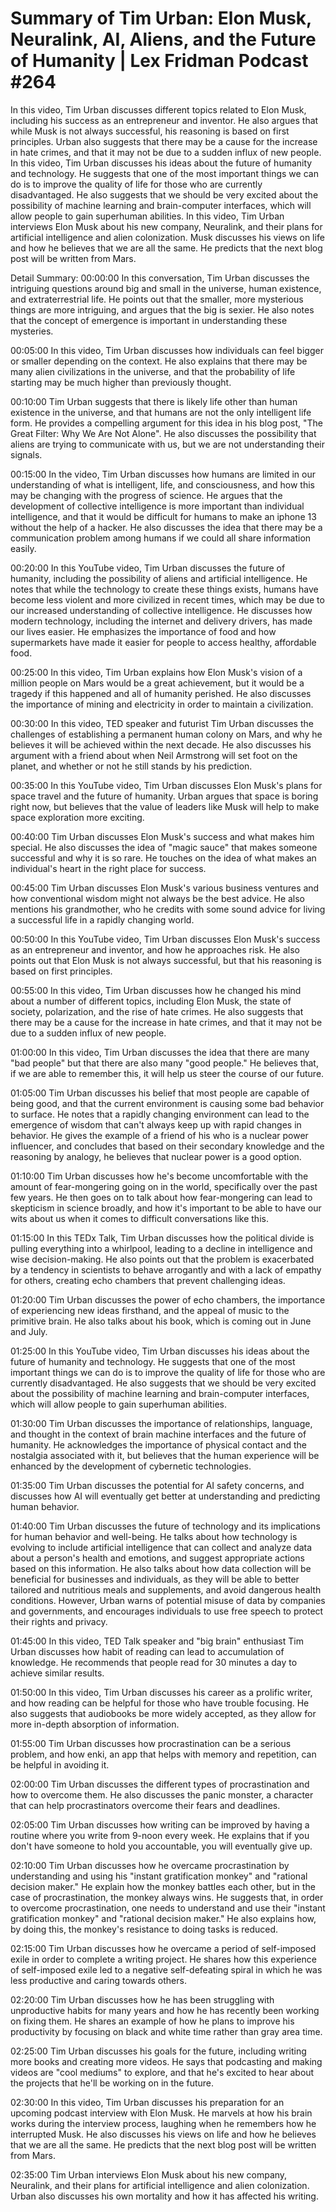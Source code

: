 # Summary of Tim Urban: Elon Musk, Neuralink, AI, Aliens, and the Future of Humanity | Lex Fridman Podcast #264

In this video, Tim Urban discusses different topics related to Elon Musk, including his success as an entrepreneur and inventor. He also argues that while Musk is not always successful, his reasoning is based on first principles. Urban also suggests that there may be a cause for the increase in hate crimes, and that it may not be due to a sudden influx of new people.
In this video, Tim Urban discusses his ideas about the future of humanity and technology. He suggests that one of the most important things we can do is to improve the quality of life for those who are currently disadvantaged. He also suggests that we should be very excited about the possibility of machine learning and brain-computer interfaces, which will allow people to gain superhuman abilities.
In this video, Tim Urban interviews Elon Musk about his new company, Neuralink, and their plans for artificial intelligence and alien colonization. Musk discusses his views on life and how he believes that we are all the same. He predicts that the next blog post will be written from Mars.

Detail Summary: 
00:00:00
In this conversation, Tim Urban discusses the intriguing questions around big and small in the universe, human existence, and extraterrestrial life. He points out that the smaller, more mysterious things are more intriguing, and argues that the big is sexier. He also notes that the concept of emergence is important in understanding these mysteries.

00:05:00
In this video, Tim Urban discusses how individuals can feel bigger or smaller depending on the context. He also explains that there may be many alien civilizations in the universe, and that the probability of life starting may be much higher than previously thought.

00:10:00
Tim Urban suggests that there is likely life other than human existence in the universe, and that humans are not the only intelligent life form. He provides a compelling argument for this idea in his blog post, "The Great Filter: Why We Are Not Alone". He also discusses the possibility that aliens are trying to communicate with us, but we are not understanding their signals.

00:15:00
In the video, Tim Urban discusses how humans are limited in our understanding of what is intelligent, life, and consciousness, and how this may be changing with the progress of science. He argues that the development of collective intelligence is more important than individual intelligence, and that it would be difficult for humans to make an iphone 13 without the help of a hacker. He also discusses the idea that there may be a communication problem among humans if we could all share information easily.

00:20:00
In this YouTube video, Tim Urban discusses the future of humanity, including the possibility of aliens and artificial intelligence. He notes that while the technology to create these things exists, humans have become less violent and more civilized in recent times, which may be due to our increased understanding of collective intelligence. He discusses how modern technology, including the internet and delivery drivers, has made our lives easier. He emphasizes the importance of food and how supermarkets have made it easier for people to access healthy, affordable food.

00:25:00
In this video, Tim Urban explains how Elon Musk's vision of a million people on Mars would be a great achievement, but it would be a tragedy if this happened and all of humanity perished. He also discusses the importance of mining and electricity in order to maintain a civilization.

00:30:00
In this video, TED speaker and futurist Tim Urban discusses the challenges of establishing a permanent human colony on Mars, and why he believes it will be achieved within the next decade. He also discusses his argument with a friend about when Neil Armstrong will set foot on the planet, and whether or not he still stands by his prediction.

00:35:00
In this YouTube video, Tim Urban discusses Elon Musk's plans for space travel and the future of humanity. Urban argues that space is boring right now, but believes that the value of leaders like Musk will help to make space exploration more exciting.

00:40:00
Tim Urban discusses Elon Musk's success and what makes him special. He also discusses the idea of "magic sauce" that makes someone successful and why it is so rare. He touches on the idea of what makes an individual's heart in the right place for success.

00:45:00
Tim Urban discusses Elon Musk's various business ventures and how conventional wisdom might not always be the best advice. He also mentions his grandmother, who he credits with some sound advice for living a successful life in a rapidly changing world.

00:50:00
In this YouTube video, Tim Urban discusses Elon Musk's success as an entrepreneur and inventor, and how he approaches risk. He also points out that Elon Musk is not always successful, but that his reasoning is based on first principles.

00:55:00
In this video, Tim Urban discusses how he changed his mind about a number of different topics, including Elon Musk, the state of society, polarization, and the rise of hate crimes. He also suggests that there may be a cause for the increase in hate crimes, and that it may not be due to a sudden influx of new people.

01:00:00
In this video, Tim Urban discusses the idea that there are many "bad people" but that there are also many "good people." He believes that, if we are able to remember this, it will help us steer the course of our future.

01:05:00
Tim Urban discusses his belief that most people are capable of being good, and that the current environment is causing some bad behavior to surface. He notes that a rapidly changing environment can lead to the emergence of wisdom that can't always keep up with rapid changes in behavior. He gives the example of a friend of his who is a nuclear power influencer, and concludes that based on their secondary knowledge and the reasoning by analogy, he believes that nuclear power is a good option.

01:10:00
Tim Urban discusses how he's become uncomfortable with the amount of fear-mongering going on in the world, specifically over the past few years. He then goes on to talk about how fear-mongering can lead to skepticism in science broadly, and how it's important to be able to have our wits about us when it comes to difficult conversations like this.

01:15:00
In this TEDx Talk, Tim Urban discusses how the political divide is pulling everything into a whirlpool, leading to a decline in intelligence and wise decision-making. He also points out that the problem is exacerbated by a tendency in scientists to behave arrogantly and with a lack of empathy for others, creating echo chambers that prevent challenging ideas.

01:20:00
Tim Urban discusses the power of echo chambers, the importance of experiencing new ideas firsthand, and the appeal of music to the primitive brain. He also talks about his book, which is coming out in June and July.

01:25:00
In this YouTube video, Tim Urban discusses his ideas about the future of humanity and technology. He suggests that one of the most important things we can do is to improve the quality of life for those who are currently disadvantaged. He also suggests that we should be very excited about the possibility of machine learning and brain-computer interfaces, which will allow people to gain superhuman abilities.

01:30:00
Tim Urban discusses the importance of relationships, language, and thought in the context of brain machine interfaces and the future of humanity. He acknowledges the importance of physical contact and the nostalgia associated with it, but believes that the human experience will be enhanced by the development of cybernetic technologies.

01:35:00
Tim Urban discusses the potential for AI safety concerns, and discusses how AI will eventually get better at understanding and predicting human behavior.

01:40:00
Tim Urban discusses the future of technology and its implications for human behavior and well-being. He talks about how technology is evolving to include artificial intelligence that can collect and analyze data about a person's health and emotions, and suggest appropriate actions based on this information. He also talks about how data collection will be beneficial for businesses and individuals, as they will be able to better tailored and nutritious meals and supplements, and avoid dangerous health conditions. However, Urban warns of potential misuse of data by companies and governments, and encourages individuals to use free speech to protect their rights and privacy.

01:45:00
In this video, TED Talk speaker and "big brain" enthusiast Tim Urban discusses how habit of reading can lead to accumulation of knowledge. He recommends that people read for 30 minutes a day to achieve similar results.

01:50:00
In this video, Tim Urban discusses his career as a prolific writer, and how reading can be helpful for those who have trouble focusing. He also suggests that audiobooks be more widely accepted, as they allow for more in-depth absorption of information.

01:55:00
Tim Urban discusses how procrastination can be a serious problem, and how enki, an app that helps with memory and repetition, can be helpful in avoiding it.

02:00:00
Tim Urban discusses the different types of procrastination and how to overcome them. He also discusses the panic monster, a character that can help procrastinators overcome their fears and deadlines.

02:05:00
Tim Urban discusses how writing can be improved by having a routine where you write from 9-noon every week. He explains that if you don't have someone to hold you accountable, you will eventually give up.

02:10:00
Tim Urban discusses how he overcame procrastination by understanding and using his "instant gratification monkey" and "rational decision maker." He explain how the monkey battles each other, but in the case of procrastination, the monkey always wins. He suggests that, in order to overcome procrastination, one needs to understand and use their "instant gratification monkey" and "rational decision maker." He also explains how, by doing this, the monkey's resistance to doing tasks is reduced.

02:15:00
Tim Urban discusses how he overcame a period of self-imposed exile in order to complete a writing project. He shares how this experience of self-imposed exile led to a negative self-defeating spiral in which he was less productive and caring towards others.

02:20:00
Tim Urban discusses how he has been struggling with unproductive habits for many years and how he has recently been working on fixing them. He shares an example of how he plans to improve his productivity by focusing on black and white time rather than gray area time.

02:25:00
Tim Urban discusses his goals for the future, including writing more books and creating more videos. He says that podcasting and making videos are "cool mediums" to explore, and that he's excited to hear about the projects that he'll be working on in the future.

02:30:00
In this video, Tim Urban discusses his preparation for an upcoming podcast interview with Elon Musk. He marvels at how his brain works during the interview process, laughing when he remembers how he interrupted Musk. He also discusses his views on life and how he believes that we are all the same. He predicts that the next blog post will be written from Mars.

02:35:00
Tim Urban interviews Elon Musk about his new company, Neuralink, and their plans for artificial intelligence and alien colonization. Urban also discusses his own mortality and how it has affected his writing.

